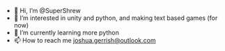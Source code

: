 - 👋 Hi, I’m @SuperShrew
- 👀 I’m interested in unity and python, and making text based games (for now)
- 🌱 I’m currently learning more python
- 📫 How to reach me joshua.gerrish@outlook.com
